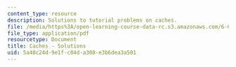 ```yaml
---
content_type: resource
description: Solutions to tutorial problems on caches.
file: /media/https%3A/open-learning-course-data-rc.s3.amazonaws.com/6-004-computation-structures-spring-2009/5a48c24d9e1fc04da308e3b6dea3a501_MIT6_004s09_tutor16_sol.pdf
file_type: application/pdf
resourcetype: Document
title: Caches - Solutions
uid: 5a48c24d-9e1f-c04d-a308-e3b6dea3a501
---
```

